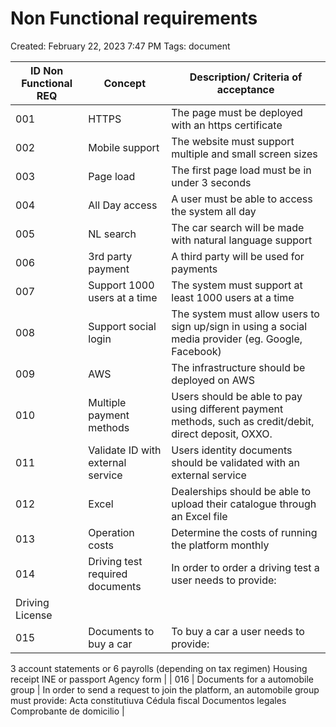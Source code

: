 # Non Functional requirements

Created: February 22, 2023 7:47 PM
Tags: document

| ID Non Functional REQ | Concept | Description/ Criteria of acceptance |
| --- | --- | --- |
| 001 | HTTPS | The page must be deployed with an https certificate |
| 002 | Mobile support | The website must support multiple and small screen sizes |
| 003 | Page load | The first page load must be in under 3 seconds |
| 004 | All Day access | A user must be able to access the system all day |
| 005 | NL search | The car search will be made with natural language support |
| 006 | 3rd party payment | A third party will be used for payments |
| 007 | Support 1000 users at a time | The system must support at least 1000 users at a time |
| 008 | Support social login | The system must allow users to sign up/sign in using a social media provider (eg. Google, Facebook) |
| 009 | AWS | The infrastructure should be deployed on AWS |
| 010 | Multiple payment methods | Users should be able to pay using different payment methods, such as credit/debit, direct deposit, OXXO. |
| 011 | Validate ID with external service | Users identity documents should be validated with an external service |
| 012 | Excel | Dealerships should be able to upload their catalogue through an Excel file |
| 013 | Operation costs | Determine the costs of running the platform monthly |
| 014 | Driving test required documents | In order to order a driving test a user needs to provide:
Driving License |
| 015 | Documents to buy a car | To buy a car a user needs to provide:
3 account statements or 6 payrolls (depending on tax regimen)
Housing receipt
INE or passport
Agency form |
| 016 | Documents for a automobile group | In order to send a request to join the platform, an automobile group must provide:
Acta constitutiuva
Cédula fiscal 
Documentos legales
Comprobante de domicilio |